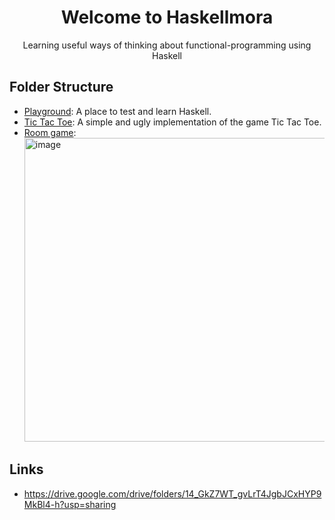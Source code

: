 
<div align="center">
  <h1>Welcome to Haskellmora</h1>
  <p>Learning useful ways of thinking about functional-programming using Haskell </p>
</div>


## Folder Structure
- [Playground](./playground): A place to test and learn Haskell.
- [Tic Tac Toe](./games/tic-tac-toe/): A simple and ugly implementation of the game Tic Tac Toe.
- [Room game](./games/poggers/):  
   <img width="486" alt="image" src="https://github.com/user-attachments/assets/2c421400-fe3b-4352-a337-6a1ec438cd61">


## Links

- https://drive.google.com/drive/folders/14_GkZ7WT_gvLrT4JgbJCxHYP9MkBl4-h?usp=sharing 
